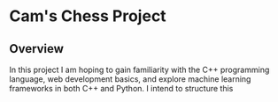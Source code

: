 # Cam's Chess Project

## Overview

In this project I am hoping to gain familiarity with the C++ programming language, web development basics, and explore machine learning frameworks in both C++ and Python. I intend to structure this 